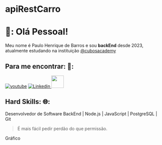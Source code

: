  # apiRestCarro

# 🚀: Olá Pessoal!

Meu nome é Paulo Henrique de Barros e sou **backEnd** desde 2023, atualmente estudando na instituição [@cubosacademy](http://cubos.academy/)

## Para me encontrar: 🚨:

[![youtube](https://img.shields.io/badge/youtube-ff0000?style=for-the-badge&logo=youtube&logColor=white)](https://www.youtube.com/watch?v=hIvLWMhdWdY&list=PL0m_zkvImj28D7RP8Tb-xqYMDqorIczkx&index=14)
[![Linkedin](https://img.shields.io/badge/Linkedin-0077b5?style=for-the-badge&logo=Linkedin&logoColor=white)    ](https://www.linkedin.com/in/paulo-barros-3bb732270/DF0174) 
<a href="mailto:barrosp3335@gmail.com">
<img src="https://encrypted-tbn0.gstatic.com/images?q=tbn:ANd9GcQVFLAlt0jdR6fynDouo5w_Dy1vKhIlGtng-bguv6XkQz2TKpdoYF_ZFN4Tx3Xx22OAr8Y&usqp=CAU" width="40px" />
</a>

## Hard Skills:     🌐:
Desenvolvedor de Software BackEnd | Node.js | JavaScript | PostgreSQL  | Git

> É mais fácil pedir perdão do que permissão.

Gráfico 
